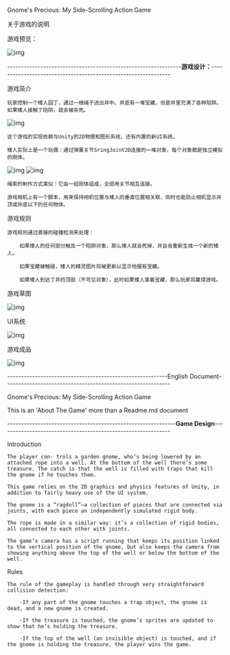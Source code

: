 Gnome's Precious: My Side-Scrolling Action Game

关于游戏的说明

游戏预览：

![img](https://github.com/PowerSpots/Readme/blob/master/My-2D-Side-Scrolling-Action-Game/Preview_Side_Scrolling.gif)


---------------------------------------------------------------<b>游戏设计：</b>---------------------------------------------------------------


游戏简介

    玩家控制一个矮人园丁，通过一根绳子进出井中。井底有一堆宝藏，但是井里充满了各种陷阱。如果矮人接触了陷阱，就会被杀死。

![img](https://github.com/PowerSpots/Readme/blob/master/My-2D-Side-Scrolling-Action-Game/PrototypeFirstVersion.png)

    这个游戏的实现依赖与Unity的2D物理和图形系统，还有内置的新UI系统。

    矮人实际上是一个玩偶：通过弹簧关节SringJoint2D连接的一堆对象，每个对象都是独立模拟的刚体。

![img](https://github.com/PowerSpots/Readme/blob/master/My-2D-Side-Scrolling-Action-Game/ConfigureTheSpringJoint2D-ConnectedAnchorAndTheAnchor.png) ![img](https://github.com/PowerSpots/Readme/blob/master/My-2D-Side-Scrolling-Action-Game/ConfigureTheSpringJoint2D-ConnectTheLegToTheRope.png)

    绳索的制作方式类似：它由一组刚体组成，全部用关节相互连接。

    游戏相机上有一个脚本，用来保持相机位置与矮人的垂直位置相关联，同时也能防止相机显示井顶或井底以下的任何物体。


游戏规则

    游戏规则通过直接的碰撞检测来处理：

        如果矮人的任何部分触及一个陷阱对象，那么矮人就会死掉，并且会重新生成一个新的矮人。

        如果宝藏被触碰，矮人的精灵图片将被更新以显示他握有宝藏。

        如果矮人到达了井的顶部（不可见对象），此时如果矮人拿着宝藏，那么玩家将赢得游戏。


游戏草图

![img](https://github.com/PowerSpots/Readme/blob/master/My-2D-Side-Scrolling-Action-Game/ConceptSketch.bmp)


UI系统

![img](https://github.com/PowerSpots/Readme/blob/master/My-2D-Side-Scrolling-Action-Game/Menu_Side_Scrolling.gif)


游戏成品

![img](https://github.com/PowerSpots/Readme/blob/master/My-2D-Side-Scrolling-Action-Game/TheFinishedProduct.png)



----------------------------------------------------------English Document------------------------------------------------------------



Gnome's Precious: My Side-Scrolling Action Game

This is an 'About The Game' more than a Readme.md document

-------------------------------------------------------------<b>Game Design</b>--------------------------------------------------------------


Introduction    

    The player con‐ trols a garden gnome, who’s being lowered by an attached rope into a well. At the bottom of the well there’s some treasure. The catch is that the well is filled with traps that kill the gnome if he touches them.

    This game relies on the 2D graphics and physics features of Unity, in addition to fairly heavy use of the UI system.

    The gnome is a “ragdoll”—a collection of pieces that are connected via joints, with each piece an independently simulated rigid body.

    The rope is made in a similar way: it’s a collection of rigid bodies, all connected to each other with joints.

    The game’s camera has a script running that keeps its position linked to the vertical position of the gnome, but also keeps the camera from showing anything above the top of the well or below the bottom of the well. 


Rules   

    The rule of the gameplay is handled through very straightforward collision detection: 

        ·If any part of the gnome touches a trap object, the gnome is dead, and a new gnome is created.

        ·If the treasure is touched, the gnome’s sprites are updated to show that he’s holding the treasure.

        ·If the top of the well (an invisible object) is touched, and if the gnome is holding the treasure, the player wins the game.







    